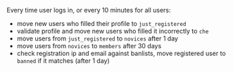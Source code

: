 Every time user logs in, or every 10 minutes for all users:

 - move new users who filled their profile to `just_registered`
 - validate profile and move new users who filled it incorrectly to `che`
 - move users from `just_registered` to `novices` after 1 day
 - move users from `novices` to `members` after 30 days
 - check registration ip and email against banlists, move registered user to `banned` if it matches (after 1 day)
